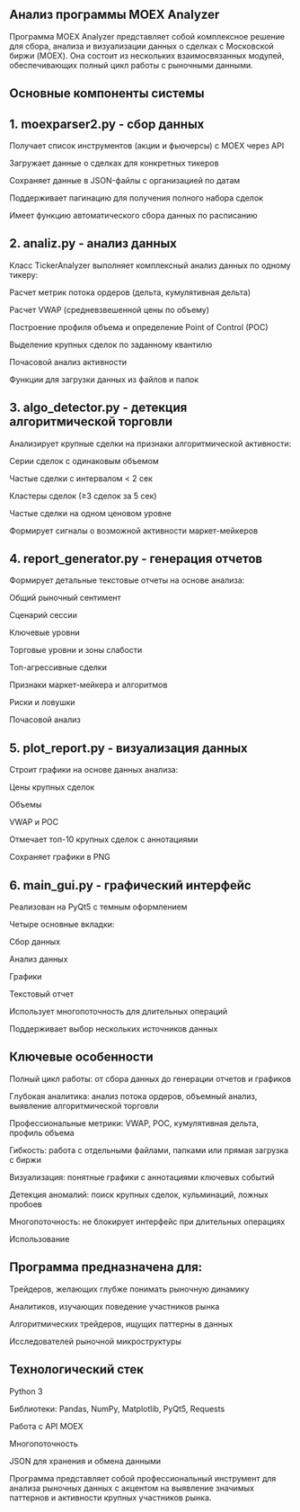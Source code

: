 ## Анализ программы MOEX Analyzer
Программа MOEX Analyzer представляет собой комплексное решение для сбора, анализа и визуализации данных о сделках с Московской биржи (MOEX). Она состоит из нескольких взаимосвязанных модулей, обеспечивающих полный цикл работы с рыночными данными.

## Основные компоненты системы
## 1. moexparser2.py - сбор данных
Получает список инструментов (акции и фьючерсы) с MOEX через API

Загружает данные о сделках для конкретных тикеров

Сохраняет данные в JSON-файлы с организацией по датам

Поддерживает пагинацию для получения полного набора сделок

Имеет функцию автоматического сбора данных по расписанию

## 2. analiz.py - анализ данных
Класс TickerAnalyzer выполняет комплексный анализ данных по одному тикеру:

Расчет метрик потока ордеров (дельта, кумулятивная дельта)

Расчет VWAP (средневзвешенной цены по объему)

Построение профиля объема и определение Point of Control (POC)

Выделение крупных сделок по заданному квантилю

Почасовой анализ активности

Функции для загрузки данных из файлов и папок

## 3. algo_detector.py - детекция алгоритмической торговли
Анализирует крупные сделки на признаки алгоритмической активности:

Серии сделок с одинаковым объемом

Частые сделки с интервалом < 2 сек

Кластеры сделок (≥3 сделок за 5 сек)

Частые сделки на одном ценовом уровне

Формирует сигналы о возможной активности маркет-мейкеров

## 4. report_generator.py - генерация отчетов
Формирует детальные текстовые отчеты на основе анализа:

Общий рыночный сентимент

Сценарий сессии

Ключевые уровни

Торговые уровни и зоны слабости

Топ-агрессивные сделки

Признаки маркет-мейкера и алгоритмов

Риски и ловушки

Почасовой анализ

## 5. plot_report.py - визуализация данных
Строит графики на основе данных анализа:

Цены крупных сделок

Объемы

VWAP и POC

Отмечает топ-10 крупных сделок с аннотациями

Сохраняет графики в PNG

## 6. main_gui.py - графический интерфейс
Реализован на PyQt5 с темным оформлением

Четыре основные вкладки:

Сбор данных

Анализ данных

Графики

Текстовый отчет

Использует многопоточность для длительных операций

Поддерживает выбор нескольких источников данных

## Ключевые особенности
Полный цикл работы: от сбора данных до генерации отчетов и графиков

Глубокая аналитика: анализ потока ордеров, объемный анализ, выявление алгоритмической торговли

Профессиональные метрики: VWAP, POC, кумулятивная дельта, профиль объема

Гибкость: работа с отдельными файлами, папками или прямая загрузка с биржи

Визуализация: понятные графики с аннотациями ключевых событий

Детекция аномалий: поиск крупных сделок, кульминаций, ложных пробоев

Многопоточность: не блокирует интерфейс при длительных операциях

Использование
## Программа предназначена для:

Трейдеров, желающих глубже понимать рыночную динамику

Аналитиков, изучающих поведение участников рынка

Алгоритмических трейдеров, ищущих паттерны в данных

Исследователей рыночной микроструктуры

## Технологический стек
Python 3

Библиотеки: Pandas, NumPy, Matplotlib, PyQt5, Requests

Работа с API MOEX

Многопоточность

JSON для хранения и обмена данными

Программа представляет собой профессиональный инструмент для анализа рыночных данных с акцентом на выявление значимых паттернов и активности крупных участников рынка.
